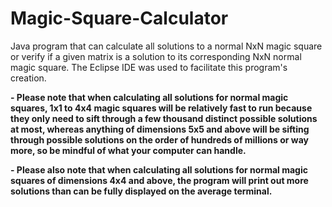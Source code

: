 # Magic-Square-Calculator
Java program that can calculate all solutions to a normal NxN magic square or verify if a given matrix is a solution to its corresponding NxN normal magic square. The Eclipse IDE 
was used to facilitate this program's creation.

**- Please note that when calculating all solutions for normal magic squares, 1x1 to 4x4 magic squares will be relatively fast to run because they only need to sift through a few thousand distinct possible solutions at most, whereas anything of dimensions 5x5 and above will be sifting through possible solutions on the order of hundreds of millions or way more, so be mindful of what your computer can handle.**

**- Please also note that when calculating all solutions for normal magic squares of dimensions 4x4 and above, the program will print out more solutions than can be fully displayed on the average terminal.**
